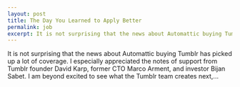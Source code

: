 ```yaml
---
layout: post
title: The Day You Learned to Apply Better
permalink: job
excerpt: It is not surprising that the news about Automattic buying Tumblr has picked up a lot of coverage. I especially appreciated the notes of support from Tumblr founder David Karp, former CTO Marco Arment, and investor Bijan Sabet. I am beyond excited to see what the Tumblr team creates next,...
---
```


It is not surprising that the news about Automattic buying Tumblr has picked up a lot of coverage. I especially appreciated the notes of support from Tumblr founder David Karp, former CTO Marco Arment, and investor Bijan Sabet. I am beyond excited to see what the Tumblr team creates next,...
